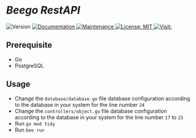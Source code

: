 # _Beego RestAPI_ #

<p>
  <img alt="Version" src="https://img.shields.io/badge/version-1.0.0-blue.svg?cacheSeconds=2592000" />
  <a href="https://github.com/salmanprottoy/beego-rest-api#readme" target="_blank">
    <img alt="Documentation" src="https://img.shields.io/badge/documentation-yes-brightgreen.svg" />
  </a>
  <a href="https://github.com/salmanprottoy/beego-rest-api/graphs/commit-activity" target="_blank">
    <img alt="Maintenance" src="https://img.shields.io/badge/Maintained%3F-yes-green.svg" />
  </a>
  <a href="https://github.com/salmanprottoy/beego-rest-api/blob/master/LICENSE" target="_blank">
    <img alt="License: MIT" src="https://img.shields.io/github/license/salmanprottoy/beego-rest-api" />
  </a>
  <a href="https://github.com/salmanprottoy/beego-rest-api/" target="_blank"> 
    <img alt="Visit: " src="https://badges.pufler.dev/visits/salmanprottoy/beego-rest-api" />
  </a>  
</p>

## Prerequisite ##

- Go
- PostgreSQL

## Usage ##

- Change the `database/database.go` file database configuration according to the database in your system for the line number `24` 
- Change the `controllers/object.go` file database configuration according to the database in your system for the line number `17` to `23`
- Run `go mod tidy`
- Run `bee run`